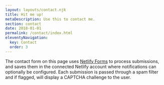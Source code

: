 ```yaml
---
layout: layouts/contact.njk
title: Hit me up!
metaDescription: Use this to contact me.
section: contact
date: 2018-01-01
permalink: /contact/index.html
eleventyNavigation:
  key: Contact
  order: 3
---
```

The contact form on this page uses [Netlify Forms](https://www.netlify.com/docs/form-handling/) to process submissions,
and saves them in the connected Netlify account where notifications can
optionally be configured. Each submission is passed through a spam filter and
if flagged, will display a CAPTCHA challenge to the user.

